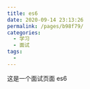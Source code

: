 ```yaml
---
title: es6
date: 2020-09-14 23:13:26
permalink: /pages/b98f79/
categories: 
  - 学习
  - 面试
tags: 
  - 
---
```


这是一个面试页面 es6
